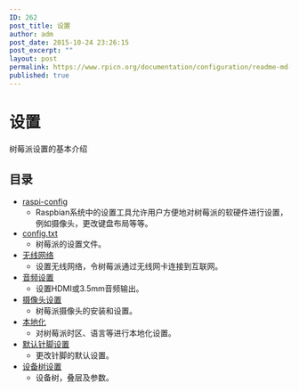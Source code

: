 ```yaml
---
ID: 262
post_title: 设置
author: adm
post_date: 2015-10-24 23:26:15
post_excerpt: ""
layout: post
permalink: https://www.rpicn.org/documentation/configuration/readme-md-15/
published: true
---
```

# 设置

树莓派设置的基本介绍

## 目录

- [raspi-config](../raspi-config.md)
    - Raspbian系统中的设置工具允许用户方便地对树莓派的软硬件进行设置，例如摄像头，更改键盘布局等等。
- [config.txt](../config-txt.md)
    - 树莓派的设置文件。
- [无线网络](../wireless/README.md.13)
    - 设置无线网络，令树莓派通过无线网卡连接到互联网。
- [音频设置](../audio-config.md)
    - 设置HDMI或3.5mm音频输出。
- [摄像头设置](../camera.md)
    - 树莓派摄像头的安装和设置。
- [本地化](../localisation.md)
    - 对树莓派时区、语言等进行本地化设置。
- [默认针脚设置](../pin-configuration.md)
    - 更改针脚的默认设置。
- [设备树设置](../device-tree.md)
    - 设备树，叠层及参数。
